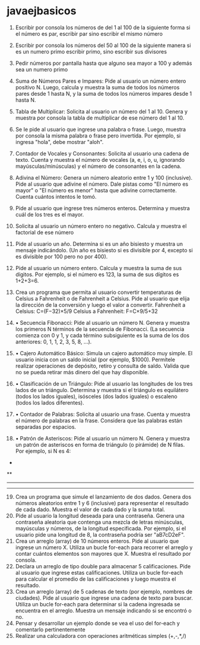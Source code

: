 # javaejbasicos
1. Escribir por consola los números de del 1 al 100 de la siguiente forma
si el número es par, escribir par sino escribir el mismo número
2. Escribir por consola los números del 50 al 100 de la siguiente manera si es un numero primo
escribir primo, sino escribir sus divisores
3. Pedir números por pantalla hasta que alguno sea mayor a 100 y además sea un numero primo
4. Suma de Números Pares e Impares: Pide al usuario un número entero positivo N. Luego,
calcula y muestra la suma de todos los números pares desde 1 hasta N, y la suma de todos los
números impares desde 1 hasta N.
5. Tabla de Multiplicar: Solicita al usuario un número del 1 al 10. Genera y muestra por consola
la tabla de multiplicar de ese número del 1 al 10.
6. Se Ie pide al usuario que ingrese una palabra o frase. Luego, muestra por consola la misma
palabra o frase pero invertida. Por ejemplo, si ingresa &quot;hola&quot;, debe mostrar &quot;aloh&quot;.
7. Contador de Vocales y Consonantes: Solicita al usuario una cadena de texto. Cuenta y
muestra el número de vocales (a, e, i, o, u, ignorando mayúsculas/minúsculas) y el número de
consonantes en la cadena.
8. Adivina el Número: Genera un número aleatorio entre 1 y 100 (inclusive). Pide al usuario
que adivine el número. Dale pistas como &quot;El número es mayor&quot; o &quot;El número es menor&quot;
hasta que adivine correctamente. Cuenta cuántos intentos le tomó.
9. Pide al usuario que ingrese tres números enteros. Determina y muestra cuál de los tres es el
mayor.
10. Solicita al usuario un número entero no negativo. Calcula y muestra el factorial de ese
número
11. Pide al usuario un año. Determina si es un año bisiesto y muestra un mensaje indicándolo.
(Un año es bisiesto si es divisible por 4, excepto si es divisible por 100 pero no por 400).
12. Pide al usuario un número entero. Calcula y muestra la suma de sus dígitos. Por ejemplo, si el
número es 123, la suma de sus dígitos es 1+2+3=6.
13. Crea un programa que permita al usuario convertir temperaturas de Celsius a Fahrenheit o de
Fahrenheit a Celsius. Pide al usuario que elija la dirección de la conversión y luego el valor a
convertir.
Fahrenheit a Celsius: C=(F−32)×5/9
Celsius a Fahrenheit: F=C×9/5+32

14. • Secuencia Fibonacci: Pide al usuario un número N. Genera y muestra los primeros N
términos de la secuencia de Fibonacci. (La secuencia comienza con 0 y 1, y cada término
subsiguiente es la suma de los dos anteriores: 0, 1, 1, 2, 3, 5, 8, ...).

15. • Cajero Automático Básico: Simula un cajero automático muy simple. El usuario inicia con
un saldo inicial (por ejemplo, $1000). Permítele realizar operaciones de depósito, retiro y
consulta de saldo. Valida que no se pueda retirar más dinero del que hay disponible.
16. • Clasificación de un Triángulo: Pide al usuario las longitudes de los tres lados de un
triángulo. Determina y muestra si el triángulo es equilátero (todos los lados iguales), isósceles
(dos lados iguales) o escaleno (todos los lados diferentes).
17. • Contador de Palabras: Solicita al usuario una frase. Cuenta y muestra el número de palabras
en la frase. Considera que las palabras están separadas por espacios.
18. • Patrón de Asteriscos: Pide al usuario un número N. Genera y muestra un patrón de
asteriscos en forma de triángulo (o pirámide) de N filas. Por ejemplo, si N es 4:
*
**
***
****
19. Crea un programa que simule el lanzamiento de dos dados. Genera dos números aleatorios
entre 1 y 6 (inclusive) para representar el resultado de cada dado. Muestra el valor de cada
dado y la suma total.
20. Pide al usuario la longitud deseada para una contraseña. Genera una contraseña aleatoria que
contenga una mezcla de letras minúsculas, mayúsculas y números, de la longitud
especificada. Por ejemplo, si el usuario pide una longitud de 8, la contraseña podría ser
&quot;aB7cD2eF&quot;.
21. Crea un arreglo (array) de 10 números enteros. Pide al usuario que ingrese un número X.
Utiliza un bucle for-each para recorrer el arreglo y contar cuántos elementos son mayores que
X. Muestra el resultado por consola.
22. Declara un arreglo de tipo double para almacenar 5 calificaciones. Pide al usuario que ingrese
estas calificaciones. Utiliza un bucle for-each para calcular el promedio de las calificaciones
y luego muestra el resultado.
23. Crea un arreglo (array) de 5 cadenas de texto (por ejemplo, nombres de ciudades). Pide al
usuario que ingrese una cadena de texto para buscar. Utiliza un bucle for-each para
determinar si la cadena ingresada se encuentra en el arreglo. Muestra un mensaje indicando si
se encontró o no.
24. Pensar y desarrollar un ejemplo donde se vea el uso del for-each y comentarlo
pertinentemente
25. Realizar una calculadora con operaciones aritméticas simples (+,-,*,/)
